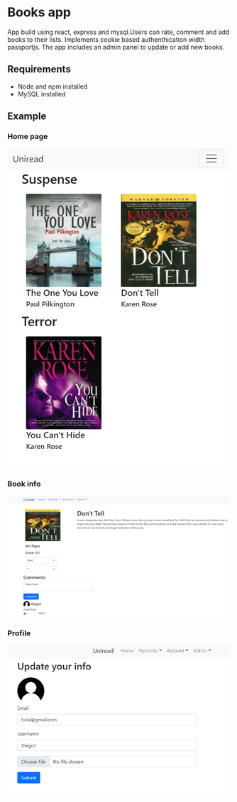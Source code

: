 # Books app
App build using react, express and mysql.Users can rate, comment and add books to their lists. Implements cookie based authenthication width passportjs. The app includes an admin panel to update or add new books.

## Requirements 
* Node and npm installed
* MySQL installed

## Example
### Home page
![Home page](https://github.com/Diego-lvan/Books-App/blob/master/example/home.png)

### Book info
![Book info](https://github.com/Diego-lvan/Books-App/blob/master/example/bookInfo.png)

### Profile
![Profile](https://github.com/Diego-lvan/Books-App/blob/master/example/profile.png)


